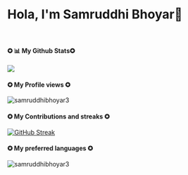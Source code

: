 <b><h1>Hola, I'm Samruddhi Bhoyar👋</b></h1>
<br>
<h4><b>✪ 📊 My Github Stats✪</b></h4>





<img src="https://github-readme-stats.vercel.app/api?username=samruddhibhoyar3&&show_icons=true&title_color=ffffff&icon_color=bb2acf&text_color=daf7dc&bg_color=151515"></img>
<br>
<b><h4>✪ My Profile views ✪</b></h4>

<p align="left"> <img src="https://komarev.com/ghpvc/?username=samruddhibhoyar3&label=Profile%20views&color=0e75b6&style=flat" alt="samruddhibhoyar3" /> </p>

<b><h4>✪ My Contributions and streaks ✪</b></h4>

[![GitHub Streak](https://github-readme-streak-stats.herokuapp.com?user=samruddhibhoyar3&theme=dark&hide_border=true)](https://git.io/streak-stats)

<b><h4>✪ My preferred languages ✪</b></h4>
<p><img align="center" src="https://github-readme-stats.vercel.app/api/top-langs?username=samruddhibhoyar3&show_icons=true&locale=en&layout=compact" alt="samruddhibhoyar3" /></p>












